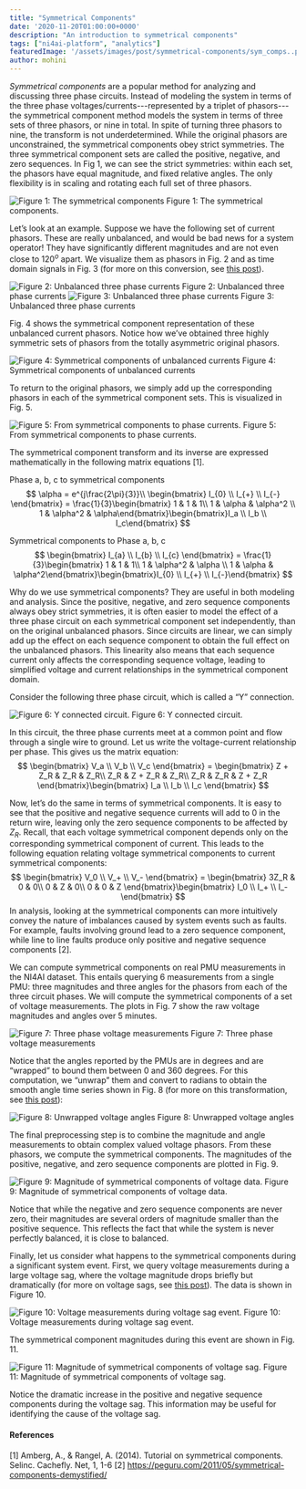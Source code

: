 ```yaml
---
title: "Symmetrical Components"
date: '2020-11-20T01:00:00+0000'
description: "An introduction to symmetrical components"
tags: ["ni4ai-platform", "analytics"]
featuredImage: '/assets/images/post/symmetrical-components/sym_comps..png'
author: mohini
---
```

*Symmetrical components* are a popular method for analyzing and discussing three phase circuits. Instead of modeling the system in terms of the three phase voltages/currents---represented by a triplet of phasors---the symmetrical component method models the system in terms of three sets of three phasors, or nine in total. In spite of turning three phasors to nine, the transform is not underdetermined. While the original phasors are unconstrained, the symmetrical components obey strict symmetries. The three symmetrical component sets are called the positive, negative, and zero sequences. In Fig 1, we can see the strict symmetries: within each set, the phasors have equal magnitude, and fixed relative angles. The only flexibility is in scaling and rotating each full set of three phasors.  

![Figure 1: The symmetrical components](/assets/images/post/symmetrical-components/sym_comps.png)
Figure 1: The symmetrical components.

Let’s look at an example. Suppose we have the following set of current phasors. These are really unbalanced, and would be bad news for a system operator! They have significantly different magnitudes and are not even close to $120^o$ apart. We visualize them as phasors in Fig. 2 and as time domain signals in Fig. 3 (for more on this conversion, see [this post](https://blog.ni4ai.org/post/2020-07-30-what-is-the-angle/)).

![Figure 2: Unbalanced three phase currents](/assets/images/post/symmetrical-components/phase_currents.png)
Figure 2: Unbalanced three phase currents
![Figure 3: Unbalanced three phase currents](/assets/images/post/symmetrical-components/phase_currents_td.png)
Figure 3: Unbalanced three phase currents

Fig. 4 shows the symmetrical component representation of these unbalanced current phasors. Notice how we’ve obtained three highly symmetric sets of phasors from the totally asymmetric original phasors.

![Figure 4: Symmetrical components of unbalanced currents](/assets/images/post/symmetrical-components/sym_currents.png)
Figure 4: Symmetrical components of unbalanced currents

To return to the original phasors, we simply add up the corresponding phasors in each of the symmetrical component sets. This is visualized in Fig. 5. 

![Figure 5: From symmetrical components to phase currents.](/assets/images/post/symmetrical-components/sym_inverse.png)
Figure 5: From symmetrical components to phase currents.

The symmetrical component transform and its inverse are expressed mathematically in the following matrix equations [1].

Phase a, b, c to symmetrical components
$$  
\alpha = e^{j\frac{2\pi}{3}}\\  
\begin{bmatrix} I_{0} \\ I_{+} \\ I_{-} \end{bmatrix} = \frac{1}{3}\begin{bmatrix} 1 & 1 & 1\\ 1 & \alpha & \alpha^2 \\ 1 & \alpha^2 & \alpha\end{bmatrix}\begin{bmatrix}I_a \\ I_b \\ I_c\end{bmatrix}  
$$

Symmetrical components to Phase a, b, c
$$  
\begin{bmatrix} I_{a} \\ I_{b} \\ I_{c} \end{bmatrix} = \frac{1}{3}\begin{bmatrix} 1 & 1 & 1\\ 1 & \alpha^2 & \alpha \\ 1 & \alpha & \alpha^2\end{bmatrix}\begin{bmatrix}I_{0} \\ I_{+} \\ I_{-}\end{bmatrix}  
$$

Why do we use symmetrical components? They are useful in both modeling and analysis. Since the positive, negative, and zero sequence components always obey strict symmetries, it is often easier to model the effect of a three phase circuit on each symmetrical component set independently, than on the original unbalanced phasors. Since circuits are linear, we can simply add up the effect on each sequence component to obtain the full effect on the unbalanced phasors. This linearity also means that each sequence current only affects the corresponding sequence voltage, leading to simplified voltage and current relationships in the symmetrical component domain.

Consider the following three phase circuit, which is called a “Y” connection.

![Figure 6: Y connected circuit.](/assets/images/post/symmetrical-components/Y.png)
Figure 6: Y connected circuit.

In this circuit, the three phase currents meet at a common point and flow through a single wire to ground. Let us write the voltage-current relationship per phase. This gives us the matrix equation:
$$  
\begin{bmatrix}  
V_a \\ V_b \\ V_c  
\end{bmatrix} = \begin{bmatrix}  
Z + Z_R & Z_R & Z_R\\  
Z_R & Z + Z_R & Z_R\\  
Z_R & Z_R & Z + Z_R  
\end{bmatrix}\begin{bmatrix}  
I_a \\ I_b \\ I_c  
\end{bmatrix}  
$$

Now, let’s do the same in terms of symmetrical components. It is easy to see that the positive and negative sequence currents will add to 0 in the return wire, leaving only the zero sequence components to be affected by $Z_R$. Recall, that each voltage symmetrical component depends only on the corresponding symmetrical component of current. This leads to the following equation relating voltage symmetrical components to current symmetrical components:
$$  
\begin{bmatrix}  
V_0 \\ V_+ \\ V_-  
\end{bmatrix} = \begin{bmatrix}  
3Z_R & 0 & 0\\  
0 & Z & 0\\  
0 & 0 & Z  
\end{bmatrix}\begin{bmatrix}  
I_0 \\ I_+ \\ I_-  
\end{bmatrix}  
$$
In analysis, looking at the symmetrical components can more intuitively convey the nature of imbalances caused by system events such as faults. For example, faults involving ground lead to a zero sequence component, while line to line faults produce only positive and negative sequence components [2].

We can compute symmetrical components on real PMU measurements in the NI4AI dataset. This entails querying 6 measurements from a single PMU: three magnitudes and three angles for the phasors from each of the three circuit phases. We will compute the symmetrical components of a set of voltage measurements. The plots in Fig. 7 show the raw voltage magnitudes and angles over 5 minutes.

![Figure 7: Three phase voltage measurements](/assets/images/post/symmetrical-components/voltage_data.png)
Figure 7: Three phase voltage measurements

Notice that the angles reported by the PMUs are in degrees and are “wrapped” to bound them between 0 and 360 degrees. For this computation, we “unwrap” them and convert to radians to obtain the smooth angle time series shown in Fig. 8 (for more on this transformation, see [this post](https://blog.ni4ai.org/post/2020-07-29-what-is-the-angle-part-2/)):

![Figure 8: Unwrapped voltage angles](/assets/images/post/symmetrical-components/unwrapped_angle.png)
Figure 8: Unwrapped voltage angles

The final preprocessing step is to combine the magnitude and angle measurements to obtain complex valued voltage phasors. From these phasors, we compute the symmetrical components. The magnitudes of the positive, negative, and zero sequence components are plotted in Fig. 9.

![Figure 9: Magnitude of symmetrical components of voltage data.](/assets/images/post/symmetrical-components/voltage_sym_comps.png)
Figure 9: Magnitude of symmetrical components of voltage data.

Notice that while the negative and zero sequence components are never zero, their magnitudes are several orders of magnitude smaller than the positive sequence. This reflects the fact that while the system is never perfectly balanced, it is close to balanced.

Finally, let us consider what happens to the symmetrical components during a significant system event. First, we query voltage measurements during a large voltage sag, where the voltage magnitude drops briefly but dramatically (for more on voltage sags, see [this post](https://blog.ni4ai.org/post/2020-04-15-voltage-sags/)). The data is shown in Figure 10. 

![Figure 10: Voltage measurements during voltage sag event.](/assets/images/post/symmetrical-components/voltage_event_data.png)
Figure 10: Voltage measurements during voltage sag event.

The symmetrical component magnitudes during this event are shown in Fig. 11.

![Figure 11: Magnitude of symmetrical components of voltage sag.](/assets/images/post/symmetrical-components/voltage_sym_comps_event.png)
Figure 11: Magnitude of symmetrical components of voltage sag.

Notice the dramatic increase in the positive and negative sequence components during the voltage sag. This information may be useful for identifying the cause of the voltage sag.

#### References
[1] Amberg, A., & Rangel, A. (2014). Tutorial on symmetrical components. Selinc. Cachefly. Net, 1, 1-6
[2] https://peguru.com/2011/05/symmetrical-components-demystified/
